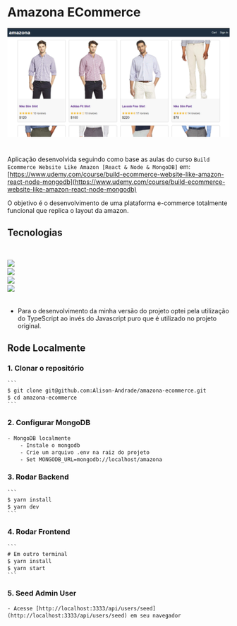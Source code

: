 # Amazona ECommerce

![amazona](template/images/amazona.png)

#

Aplicação desenvolvida seguindo como base as aulas do curso `Build Ecommerce Website Like Amazon [React & Node & MongoDB]` em: [https://www.udemy.com/course/build-ecommerce-website-like-amazon-react-node-mongodb](https://www.udemy.com/course/build-ecommerce-website-like-amazon-react-node-mongodb)

O objetivo é o desenvolvimento de uma plataforma e-commerce totalmente funcional que replica o layout da amazon.

## Tecnologias

<br>

![](https://img.shields.io/badge/node.js%20-%2343853D.svg?&style=for-the-badge&logo=node.js&logoColor=white) <br>
![](https://img.shields.io/badge/typescript%20-%23007ACC.svg?&style=for-the-badge&logo=typescript&logoColor=white) <br>
![](https://img.shields.io/badge/react%20-%2320232a.svg?&style=for-the-badge&logo=react&logoColor=%2361DAFB) <br>
![](https://img.shields.io/badge/redux%20-%23593d88.svg?&style=for-the-badge&logo=redux&logoColor=white) <br>
![]()

-   Para o desenvolvimento da minha versão do projeto optei pela utilização do TypeScript ao invés do Javascript puro que é utilizado no projeto original.

## Rode Localmente

### 1. Clonar o repositório

    ```
    $ git clone git@github.com:Alison-Andrade/amazona-ecommerce.git
    $ cd amazona-ecommerce
    ```

### 2. Configurar MongoDB

    - MongoDB localmente
        - Instale o mongodb
        - Crie um arquivo .env na raiz do projeto
        - Set MONGODB_URL=mongodb://localhost/amazona

### 3. Rodar Backend

    ```
    $ yarn install
    $ yarn dev
    ```

### 4. Rodar Frontend

    ```
    # Em outro terminal
    $ yarn install
    $ yarn start
    ```

### 5. Seed Admin User

    - Acesse [http://localhost:3333/api/users/seed](http://localhost:3333/api/users/seed) em seu navegador
